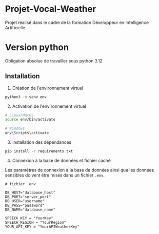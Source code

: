 # Projet-Vocal-Weather
Projet réalisé dans le cadre de la formation Développeur en Intelligence Artificielle.

# Version python
Obligation absolue de travailler sous python 3.12

## Installation

1.  Création de l'environnement virtuel

```bash
python3 -m venv env
```

2. Activation de l'environnement virtuel

```bash
# Linux/MacOS
source env/bin/activate

# Windows
env\Scripts\activate
```

3. Installation des dépendances

```bash
pip install -r requirements.txt
```

4. Connexion à la base de données et fichier caché

Les paramètres de connexion à la base de données ainsi que les données sensibles doivent être mises dans un fichier ```.env```.

```
# fichier .env

DB_HOST="database_host"
DB_PORT="server_port"
DB_USER="username"
DB_PASS="password"
DB_NAME="database_name"

SPEECH_KEY = "YourKey"
SPEECH_REGION = "YourRegion"
YOUR_API_KEY = "YourAPIWeatherKey"
```
